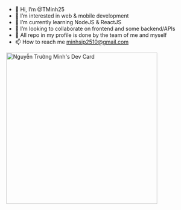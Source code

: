 - 👋 Hi, I’m @TMinh25
- 👀 I’m interested in web & mobile development
- 🌱 I’m currently learning NodeJS & ReactJS
- 💞️ I’m looking to collaborate on frontend and some backend/APIs
- 🚀 All repo in my profile is done by the team of me and myself
- 📫 How to reach me minhsip2510@gmail.com

<!---
TMinh25/TMinh25 is a ✨ special ✨ repository because its `README.md` (this file) appears on your GitHub profile.
You can click the Preview link to take a look at your changes.
--->
<a href="https://app.daily.dev/Gr4y"><img src="https://api.daily.dev/devcards/e246176885074bb4b3edde28eef02362.png?r=w4r" width="400" alt="Nguyễn Trường Minh's Dev Card"/></a>
